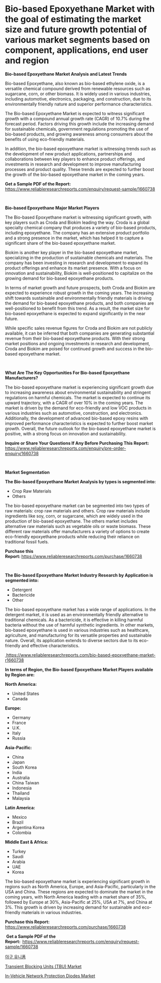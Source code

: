 <p><h1>Bio-based Epoxyethane Market with the goal of estimating the market size and future growth potential of various market segments based on component, applications, end user and region</h1></p><p><strong>Bio-based Epoxyethane Market Analysis and Latest Trends</strong></p>
<p><p>Bio-based Epoxyethane, also known as bio-based ethylene oxide, is a versatile chemical compound derived from renewable resources such as sugarcane, corn, or other biomass. It is widely used in various industries, including automotive, electronics, packaging, and construction, due to its environmentally friendly nature and superior performance characteristics.</p><p>The Bio-based Epoxyethane Market is expected to witness significant growth with a compound annual growth rate (CAGR) of 10.7% during the forecast period. Factors driving this growth include the increasing demand for sustainable chemicals, government regulations promoting the use of bio-based products, and growing awareness among consumers about the benefits of using eco-friendly materials.</p><p>In addition, the bio-based epoxyethane market is witnessing trends such as the development of new product applications, partnerships and collaborations between key players to enhance product offerings, and investments in research and development to improve manufacturing processes and product quality. These trends are expected to further boost the growth of the bio-based epoxyethane market in the coming years.</p></p>
<p><strong>Get a Sample PDF of the Report:&nbsp;</strong> <a href="https://www.reliableresearchreports.com/enquiry/request-sample/1660738">https://www.reliableresearchreports.com/enquiry/request-sample/1660738</a></p>
<p>&nbsp;</p>
<p><strong>Bio-based Epoxyethane Major Market Players</strong></p>
<p><p>The Bio-based Epoxyethane market is witnessing significant growth, with key players such as Croda and Biokim leading the way. Croda is a global specialty chemical company that produces a variety of bio-based products, including epoxyethane. The company has an extensive product portfolio and a strong presence in the market, which has helped it to capture a significant share of the bio-based epoxyethane market.</p><p>Biokim is another key player in the bio-based epoxyethane market, specializing in the production of sustainable chemicals and materials. The company has been investing in research and development to expand its product offerings and enhance its market presence. With a focus on innovation and sustainability, Biokim is well-positioned to capitalize on the growing demand for bio-based epoxyethane products.</p><p>In terms of market growth and future prospects, both Croda and Biokim are expected to experience robust growth in the coming years. The increasing shift towards sustainable and environmentally friendly materials is driving the demand for bio-based epoxyethane products, and both companies are well-positioned to benefit from this trend. As a result, the market size for bio-based epoxyethane is expected to expand significantly in the near future.</p><p>While specific sales revenue figures for Croda and Biokim are not publicly available, it can be inferred that both companies are generating substantial revenue from their bio-based epoxyethane products. With their strong market positions and ongoing investments in research and development, Croda and Biokim are poised for continued growth and success in the bio-based epoxyethane market.</p></p>
<p>&nbsp;</p>
<p><strong>What Are The Key Opportunities For Bio-based Epoxyethane Manufacturers?</strong></p>
<p><p>The bio-based epoxyethane market is experiencing significant growth due to increasing awareness about environmental sustainability and stringent regulations on harmful chemicals. The market is expected to continue its upward trajectory, with a CAGR of over 10% in the coming years. The market is driven by the demand for eco-friendly and low VOC products in various industries such as automotive, construction, and electronics. Additionally, the development of advanced bio-based epoxy resins with improved performance characteristics is expected to further boost market growth. Overall, the future outlook for the bio-based epoxyethane market is positive, with a strong focus on innovation and sustainability.</p></p>
<p><strong>Inquire or Share Your Questions If Any Before Purchasing This Report:</strong> <a href="https://www.reliableresearchreports.com/enquiry/pre-order-enquiry/1660738">https://www.reliableresearchreports.com/enquiry/pre-order-enquiry/1660738</a></p>
<p>&nbsp;</p>
<p><strong>Market Segmentation</strong></p>
<p><strong>The Bio-based Epoxyethane Market Analysis by types is segmented into:</strong></p>
<p><ul><li>Crop Raw Materials</li><li>Others</li></ul></p>
<p><p>The bio-based epoxyethane market can be segmented into two types of raw materials: crop raw materials and others. Crop raw materials include ingredients like soy, corn, or sugarcane, which are widely used in the production of bio-based epoxyethane. The others market includes alternative raw materials such as vegetable oils or waste biomass. These different raw materials offer manufacturers a variety of options to create eco-friendly epoxyethane products while reducing their reliance on traditional fossil fuels.</p></p>
<p><strong>Purchase this Report:&nbsp;</strong><a href="https://www.reliableresearchreports.com/purchase/1660738">https://www.reliableresearchreports.com/purchase/1660738</a></p>
<p>&nbsp;</p>
<p><strong>The Bio-based Epoxyethane Market Industry Research by Application is segmented into:</strong></p>
<p><ul><li>Detergent</li><li>Bactericide</li><li>Other</li></ul></p>
<p><p>The bio-based epoxyethane market has a wide range of applications. In the detergent market, it is used as an environmentally friendly alternative to traditional chemicals. As a bactericide, it is effective in killing harmful bacteria without the use of harmful synthetic ingredients. In other markets, bio-based epoxyethane is used in various industries such as healthcare, agriculture, and manufacturing for its versatile properties and sustainable nature. Overall, its application extends to diverse sectors due to its eco-friendly and effective characteristics.</p></p>
<p><a href="https://www.reliableresearchreports.com/bio-based-epoxyethane-market-r1660738">&nbsp;https://www.reliableresearchreports.com/bio-based-epoxyethane-market-r1660738</a></p>
<p><strong>In terms of Region, the Bio-based Epoxyethane Market Players available by Region are:</strong></p>
<p>
    <p> <strong> North America: </strong>
        <ul>
            <li>United States</li>
            <li>Canada</li>
        </ul>
        </p> 
    <p> <strong> Europe: </strong>
        <ul>
            <li>Germany</li>
            <li>France</li>
            <li>U.K.</li>
            <li>Italy</li>
            <li>Russia</li>
        </ul>
        </p> 
    <p> <strong> Asia-Pacific: </strong>
        <ul>
            <li>China</li>
            <li>Japan</li>
            <li>South Korea</li>
            <li>India</li>
            <li>Australia</li>
            <li>China Taiwan</li>
            <li>Indonesia</li>
            <li>Thailand</li>
            <li>Malaysia</li>
        </ul>
        </p> 
    <p> <strong> Latin America: </strong>
        <ul>
            <li>Mexico</li>
            <li>Brazil</li>
            <li>Argentina Korea</li>
            <li>Colombia</li>
        </ul>
        </p> 
    <p> <strong> Middle East & Africa: </strong>
        <ul>
            <li>Turkey</li>
            <li>Saudi</li>
            <li>Arabia</li>
            <li>UAE</li>
            <li>Korea</li>
        </ul>
    </p>
    </p>
<p><p>The bio-based epoxyethane market is experiencing significant growth in regions such as North America, Europe, and Asia-Pacific, particularly in the USA and China. These regions are expected to dominate the market in the coming years, with North America leading with a market share of 35%, followed by Europe at 30%, Asia-Pacific at 25%, USA at 7%, and China at 3%. This growth is driven by increasing demand for sustainable and eco-friendly materials in various industries.</p></p>
<p><strong>Purchase this Report: </strong><a href="https://www.reliableresearchreports.com/purchase/1660738">https://www.reliableresearchreports.com/purchase/1660738</a></p>
<p>&nbsp;<strong>Get a Sample PDF of the Report:&nbsp;&nbsp;</strong><a href="https://www.reliableresearchreports.com/enquiry/request-sample/1660738">https://www.reliableresearchreports.com/enquiry/request-sample/1660738</a></p>
<p><strong></strong></p>
<p><p><a href="https://github.com/gambitz1998/Market-Research-Report-List-1/blob/main/86117071607.md">야구 유니폼</a></p><p><a href="https://github.com/AarobcfAusbdnjvXff/Market-Research-Report-List-1/blob/main/transient-blocking-units-tbu-market.md">Transient Blocking Units (TBU) Market</a></p><p><a href="https://github.com/ifhhndtz21/Market-Research-Report-List-1/blob/main/in-vehicle-network-protection-diodes-market.md">In-Vehicle Network Protection Diodes Market</a></p></p>